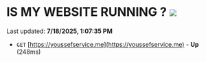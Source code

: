 # IS MY WEBSITE RUNNING ? [![](https://img.shields.io/static/v1?label=Sponsor&message=%E2%9D%A4&logo=GitHub&color=%23fe8e86)](https://github.com/sponsors/Youssef-Lehmam)

Last updated: **7/18/2025, 1:07:35 PM**

- `GET` [https://youssefservice.me](https://youssefservice.me) - **Up** (248ms)
